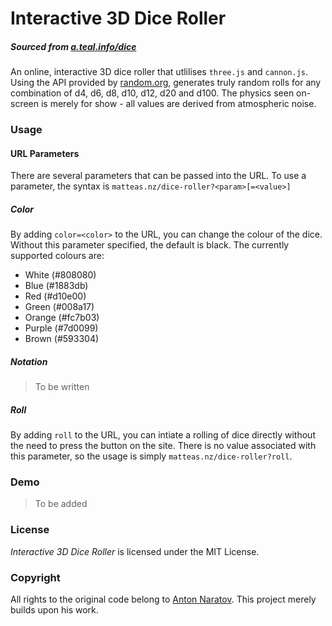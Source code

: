 # Interactive 3D Dice Roller
##### Sourced from [a.teal.info/dice](https://a.teal.info/dice)

An online, interactive 3D dice roller that utlilises `three.js` and `cannon.js`. Using the API provided by [random.org](https://random.org), generates truly random rolls for any combination of d4, d6, d8, d10, d12, d20 and d100. The physics seen on-screen is merely for show - all values are derived from atmospheric noise.

### Usage

#### URL Parameters

There are several parameters that can be passed into the URL. To use a parameter, the syntax is `matteas.nz/dice-roller?<param>[=<value>]`

##### Color
By adding `color=<color>` to the URL, you can change the colour of the dice. Without this parameter specified, the default is black. The currently supported colours are:

- White (#808080)
- Blue (#1883db)
- Red (#d10e00)
- Green (#008a17)
- Orange (#fc7b03)
- Purple (#7d0099)
- Brown (#593304)

##### Notation

> To be written

##### Roll

By adding `roll` to the URL, you can intiate a rolling of dice directly without
the need to press the button on the site. There is no value associated with
this parameter, so the usage is simply `matteas.nz/dice-roller?roll`.

### Demo

> To be added

### License

*Interactive 3D Dice Roller* is licensed under the MIT License.

### Copyright

All rights to the original code belong to [Anton Naratov](http://www.teall.info/). This project merely builds upon his work.

